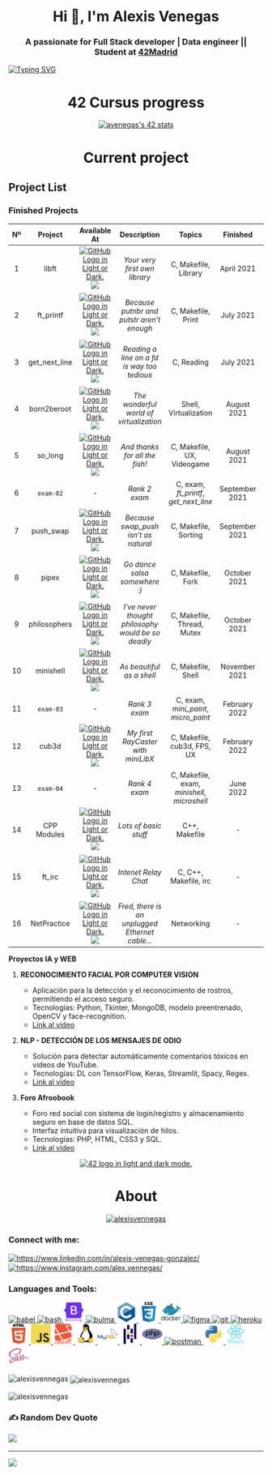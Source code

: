 <h1 align="center">Hi 👋, I'm Alexis Venegas</h1>
<h3 align="center">A passionate for Full Stack developer | Data engineer || Student at  <a href="https://www.42madrid.com/" align="center">42Madrid</a> </h3>

[![Typing SVG](https://readme-typing-svg.demolab.com?font=Fira+Code&pause=1000&random=false&width=435&lines=Hola+me+llamo+Alexis;Soy+un+desarrollador+Web+full+stack+;Tambien+soy+ingeniero+de+datos+;Nataci%C3%B3n+y+juegos+son+dos+de+mis+pasiones)](https://git.io/typing-svg)

<h1 align="center">42 Cursus progress</h1>
<p align="center">
  <a href="https://github.com/oakoudad/badge42"><img src="https://badge.mediaplus.ma/greenbinary/avenegas?42Network=off&UM6P=off" alt="avenegas's 42 stats" /></a>
<h1 align="center">Current project</h1>

## Project List

### Finished Projects

|  Nº  | Project | Available At | Description | Topics | Finished | Activity |
| :--: | :-----: | :----------: | :---------: | :----: | :------: | :------: |
| 1 | libft | <a href="https://github.com/madebypixel02/libft"><picture><source media="(prefers-color-scheme: dark)" srcset="https://user-images.githubusercontent.com/40824677/205689829-11cbb3fd-d452-4846-a799-0be90146192e.png"><source media="(prefers-color-scheme: light)" srcset="https://user-images.githubusercontent.com/40824677/205689834-f6b698a0-844d-46c2-8cca-2051cd3a9ef0.png"><img alt="GitHub Logo in Light or Dark." src="https://user-images.githubusercontent.com/40824677/205689829-11cbb3fd-d452-4846-a799-0be90146192e.png"></picture></a><br/><a href="https://gitlab.com/madebypixel02/libft"><img src="https://user-images.githubusercontent.com/40824677/205691219-5698063c-44bf-453a-b4df-365654641979.png"/></a> | *Your very first own library* | C, Makefile, Library | April 2021 | ![GitHub Last Commit](https://img.shields.io/github/last-commit/madebypixel02/libft) |
| 2 | ft_printf | <a href="https://github.com/madebypixel02/ft_printf"><picture><source media="(prefers-color-scheme: dark)" srcset="https://user-images.githubusercontent.com/40824677/205689829-11cbb3fd-d452-4846-a799-0be90146192e.png"><source media="(prefers-color-scheme: light)" srcset="https://user-images.githubusercontent.com/40824677/205689834-f6b698a0-844d-46c2-8cca-2051cd3a9ef0.png"><img alt="GitHub Logo in Light or Dark." src="https://user-images.githubusercontent.com/40824677/205689829-11cbb3fd-d452-4846-a799-0be90146192e.png"></picture></a><br/><a href="https://gitlab.com/madebypixel02/ft_printf"><img src="https://user-images.githubusercontent.com/40824677/205691219-5698063c-44bf-453a-b4df-365654641979.png"/></a> | *Because putnbr and putstr aren’t enough* | C, Makefile, Print | July 2021 | ![GitHub Last Commit](https://img.shields.io/github/last-commit/madebypixel02/ft_printf) |
| 3 | get_next_line | <a href="https://github.com/madebypixel02/get_next_line"><picture><source media="(prefers-color-scheme: dark)" srcset="https://user-images.githubusercontent.com/40824677/205689829-11cbb3fd-d452-4846-a799-0be90146192e.png"><source media="(prefers-color-scheme: light)" srcset="https://user-images.githubusercontent.com/40824677/205689834-f6b698a0-844d-46c2-8cca-2051cd3a9ef0.png"><img alt="GitHub Logo in Light or Dark." src="https://user-images.githubusercontent.com/40824677/205689829-11cbb3fd-d452-4846-a799-0be90146192e.png"></picture></a><br/><a href="https://gitlab.com/madebypixel02/get_next_line"><img src="https://user-images.githubusercontent.com/40824677/205691219-5698063c-44bf-453a-b4df-365654641979.png"/></a> | *Reading a line on a *fd* is way too tedious* | C, Reading | July 2021 | ![GitHub Last Commit](https://img.shields.io/github/last-commit/madebypixel02/get_next_line) |
| 4 | born2beroot | <a href="https://github.com/madebypixel02/born2beroot"><picture><source media="(prefers-color-scheme: dark)" srcset="https://user-images.githubusercontent.com/40824677/205689829-11cbb3fd-d452-4846-a799-0be90146192e.png"><source media="(prefers-color-scheme: light)" srcset="https://user-images.githubusercontent.com/40824677/205689834-f6b698a0-844d-46c2-8cca-2051cd3a9ef0.png"><img alt="GitHub Logo in Light or Dark." src="https://user-images.githubusercontent.com/40824677/205689829-11cbb3fd-d452-4846-a799-0be90146192e.png"></picture></a><br/><a href="https://gitlab.com/madebypixel02/born2beroot"><img src="https://user-images.githubusercontent.com/40824677/205691219-5698063c-44bf-453a-b4df-365654641979.png"/></a> | *The wonderful world of virtualization* | Shell, Virtualization | August 2021 | ![GitHub Last Commit](https://img.shields.io/github/last-commit/madebypixel02/born2beroot) |
| 5 | so_long | <a href="https://github.com/madebypixel02/so_long"><picture><source media="(prefers-color-scheme: dark)" srcset="https://user-images.githubusercontent.com/40824677/205689829-11cbb3fd-d452-4846-a799-0be90146192e.png"><source media="(prefers-color-scheme: light)" srcset="https://user-images.githubusercontent.com/40824677/205689834-f6b698a0-844d-46c2-8cca-2051cd3a9ef0.png"><img alt="GitHub Logo in Light or Dark." src="https://user-images.githubusercontent.com/40824677/205689829-11cbb3fd-d452-4846-a799-0be90146192e.png"></picture></a><br/><a href="https://gitlab.com/madebypixel02/so_long"><img src="https://user-images.githubusercontent.com/40824677/205691219-5698063c-44bf-453a-b4df-365654641979.png"/></a> | *And thanks for all the fish!* | C, Makefile, UX, Videogame | August 2021 | ![GitHub Last Commit](https://img.shields.io/github/last-commit/madebypixel02/so_long) |
| 6 | ``exam-02`` | - | *Rank 2 exam* | C, exam, *ft_printf*, *get_next_line* | September 2021 | - |
| 7 | push_swap | <a href="https://github.com/madebypixel02/push_swap"><picture><source media="(prefers-color-scheme: dark)" srcset="https://user-images.githubusercontent.com/40824677/205689829-11cbb3fd-d452-4846-a799-0be90146192e.png"><source media="(prefers-color-scheme: light)" srcset="https://user-images.githubusercontent.com/40824677/205689834-f6b698a0-844d-46c2-8cca-2051cd3a9ef0.png"><img alt="GitHub Logo in Light or Dark." src="https://user-images.githubusercontent.com/40824677/205689829-11cbb3fd-d452-4846-a799-0be90146192e.png"></picture></a><br/><a href="https://gitlab.com/madebypixel02/push_swap"><img src="https://user-images.githubusercontent.com/40824677/205691219-5698063c-44bf-453a-b4df-365654641979.png"/></a> | *Because swap_push isn’t as natural* | C, Makefile, Sorting | September 2021 | ![GitHub Last Commit](https://img.shields.io/github/last-commit/madebypixel02/push_swap) |
| 8 | pipex | <a href="https://github.com/madebypixel02/pipex"><picture><source media="(prefers-color-scheme: dark)" srcset="https://user-images.githubusercontent.com/40824677/205689829-11cbb3fd-d452-4846-a799-0be90146192e.png"><source media="(prefers-color-scheme: light)" srcset="https://user-images.githubusercontent.com/40824677/205689834-f6b698a0-844d-46c2-8cca-2051cd3a9ef0.png"><img alt="GitHub Logo in Light or Dark." src="https://user-images.githubusercontent.com/40824677/205689829-11cbb3fd-d452-4846-a799-0be90146192e.png"></picture></a><br/><a href="https://gitlab.com/madebypixel02/pipex"><img src="https://user-images.githubusercontent.com/40824677/205691219-5698063c-44bf-453a-b4df-365654641979.png"/></a> | *Go dance salsa somewhere :)* | C, Makefile, Fork | October 2021 | ![GitHub Last Commit](https://img.shields.io/github/last-commit/madebypixel02/pipex) |
| 9 | philosophers | <a href="https://github.com/madebypixel02/philosophers"><picture><source media="(prefers-color-scheme: dark)" srcset="https://user-images.githubusercontent.com/40824677/205689829-11cbb3fd-d452-4846-a799-0be90146192e.png"><source media="(prefers-color-scheme: light)" srcset="https://user-images.githubusercontent.com/40824677/205689834-f6b698a0-844d-46c2-8cca-2051cd3a9ef0.png"><img alt="GitHub Logo in Light or Dark." src="https://user-images.githubusercontent.com/40824677/205689829-11cbb3fd-d452-4846-a799-0be90146192e.png"></picture></a><br/><a href="https://gitlab.com/madebypixel02/philosophers"><img src="https://user-images.githubusercontent.com/40824677/205691219-5698063c-44bf-453a-b4df-365654641979.png"/></a> | *I’ve never thought philosophy would be so deadly* | C, Makefile, Thread, Mutex | October 2021 | ![GitHub Last Commit](https://img.shields.io/github/last-commit/madebypixel02/philosophers) |
| 10 | minishell | <a href="https://github.com/madebypixel02/minishell"><picture><source media="(prefers-color-scheme: dark)" srcset="https://user-images.githubusercontent.com/40824677/205689829-11cbb3fd-d452-4846-a799-0be90146192e.png"><source media="(prefers-color-scheme: light)" srcset="https://user-images.githubusercontent.com/40824677/205689834-f6b698a0-844d-46c2-8cca-2051cd3a9ef0.png"><img alt="GitHub Logo in Light or Dark." src="https://user-images.githubusercontent.com/40824677/205689829-11cbb3fd-d452-4846-a799-0be90146192e.png"></picture></a><br/><a href="https://gitlab.com/madebypixel02/minishell"><img src="https://user-images.githubusercontent.com/40824677/205691219-5698063c-44bf-453a-b4df-365654641979.png"/></a> | *As beautiful as a shell* | C, Makefile, Shell | November 2021 | ![GitHub Last Commit](https://img.shields.io/github/last-commit/madebypixel02/minishell) |
| 11 | ``exam-03`` | - | *Rank 3 exam* | C, exam, *mini_paint*, *micro_paint* | February 2022 | - |
| 12 | cub3d | <a href="https://github.com/madebypixel02/cub3d"><picture><source media="(prefers-color-scheme: dark)" srcset="https://user-images.githubusercontent.com/40824677/205689829-11cbb3fd-d452-4846-a799-0be90146192e.png"><source media="(prefers-color-scheme: light)" srcset="https://user-images.githubusercontent.com/40824677/205689834-f6b698a0-844d-46c2-8cca-2051cd3a9ef0.png"><img alt="GitHub Logo in Light or Dark." src="https://user-images.githubusercontent.com/40824677/205689829-11cbb3fd-d452-4846-a799-0be90146192e.png"></picture></a><br/><a href="https://gitlab.com/madebypixel02/cub3d"><img src="https://user-images.githubusercontent.com/40824677/205691219-5698063c-44bf-453a-b4df-365654641979.png"/></a> | *My first RayCaster with miniLibX* | C, Makefile, cub3d, FPS, UX | February 2022 | ![GitHub Last Commit](https://img.shields.io/github/last-commit/madebypixel02/cub3d) |
| 13 | ``exam-04`` | - | *Rank 4 exam* | C, Makefile, exam, *minishell*, *microshell* | June 2022 | - |
| 14 | CPP Modules | <a href="https://github.com/madebypixel02/CPP-Modules"><picture><source media="(prefers-color-scheme: dark)" srcset="https://user-images.githubusercontent.com/40824677/205689829-11cbb3fd-d452-4846-a799-0be90146192e.png"><source media="(prefers-color-scheme: light)" srcset="https://user-images.githubusercontent.com/40824677/205689834-f6b698a0-844d-46c2-8cca-2051cd3a9ef0.png"><img alt="GitHub Logo in Light or Dark." src="https://user-images.githubusercontent.com/40824677/205689829-11cbb3fd-d452-4846-a799-0be90146192e.png"></picture></a><br/><a href="https://gitlab.com/madebypixel02/CPP-Modules"><img src="https://user-images.githubusercontent.com/40824677/205691219-5698063c-44bf-453a-b4df-365654641979.png"/></a> | *Lots of basic stuff* | C++, Makefile | - | ![GitHub Last Commit](https://img.shields.io/github/last-commit/madebypixel02/CPP-Modules) | [``6/9``](https://gitlab.com/madebypixel02/CPP-Modules) |
| 15 | ft_irc | <a href="https://github.com/madebypixel02/ft_irc"><picture><source media="(prefers-color-scheme: dark)" srcset="https://user-images.githubusercontent.com/40824677/205689829-11cbb3fd-d452-4846-a799-0be90146192e.png"><source media="(prefers-color-scheme: light)" srcset="https://user-images.githubusercontent.com/40824677/205689834-f6b698a0-844d-46c2-8cca-2051cd3a9ef0.png"><img alt="GitHub Logo in Light or Dark." src="https://user-images.githubusercontent.com/40824677/205689829-11cbb3fd-d452-4846-a799-0be90146192e.png"></picture></a><br/><a href="https://gitlab.com/madebypixel02/ft_irc"><img src="https://user-images.githubusercontent.com/40824677/205691219-5698063c-44bf-453a-b4df-365654641979.png"/></a>  | *Intenet Relay Chat* | C, C++, Makefile, irc | - | ![GitHub Last Commit](https://img.shields.io/github/last-commit/madebypixel02/ft_irc) | - |
| 16 | NetPractice | <a href="https://github.com/madebypixel02/NetPractice"><picture><source media="(prefers-color-scheme: dark)" srcset="https://user-images.githubusercontent.com/40824677/205689829-11cbb3fd-d452-4846-a799-0be90146192e.png"><source media="(prefers-color-scheme: light)" srcset="https://user-images.githubusercontent.com/40824677/205689834-f6b698a0-844d-46c2-8cca-2051cd3a9ef0.png"><img alt="GitHub Logo in Light or Dark." src="https://user-images.githubusercontent.com/40824677/205689829-11cbb3fd-d452-4846-a799-0be90146192e.png"></picture></a><br/><a href="https://gitlab.com/madebypixel02/NetPractice"><img src="https://user-images.githubusercontent.com/40824677/205691219-5698063c-44bf-453a-b4df-365654641979.png"/></a> | *Fred, there is an unplugged Ethernet cable...* | Networking | - | ![GitHub Last Commit](https://img.shields.io/github/last-commit/madebypixel02/NetPractice) |

**Proyectos IA y WEB**

1. **RECONOCIMIENTO FACIAL POR COMPUTER VISION**
   - Aplicación para la detección y el reconocimiento de rostros, permitiendo el acceso seguro.
   - Tecnologías: Python, Tkinter, MongoDB, modelo preentrenado, OpenCV y face-recognition.
   - [Link al video](https://www.youtube.com/watch?v=fSl03xKaVvc&ab_channel=AlexisVenegas)

2. **NLP - DETECCIÓN DE LOS MENSAJES DE ODIO**
   - Solución para detectar automáticamente comentarios tóxicos en videos de YouTube.
   - Tecnologías: DL con TensorFlow, Keras, Streamlit, Spacy, Regex.
   - [Link al video](https://www.youtube.com/watch?v=jmb8q0X2JTc&ab_channel=AlexisVenegas)

3. **Foro Afroobook**
   - Foro red social con sistema de login/registro y almacenamiento seguro en base de datos SQL.
   - Interfaz intuitiva para visualización de hilos.
   - Tecnologías: PHP, HTML, CSS3 y SQL.
   - [Link al video](https://www.youtube.com/watch?v=GNE7Ao_JzwQ&ab_channel=AlexisVenegas)


 
<div align="center">
  <a href="https://www.42network.org">
    <picture>
    <source media="(prefers-color-scheme: dark)" srcset="https://user-images.githubusercontent.com/40824677/150541520-93b9bbfe-cb72-4bd0-80ae-a6f5637d3a77.png">
    <source media="(prefers-color-scheme: light)" srcset="https://user-images.githubusercontent.com/40824677/191278687-a798617c-09ab-4ce4-9384-7a826357b7cf.png">
    <img alt="42 logo in light and dark mode." src="https://user-images.githubusercontent.com/40824677/150541520-93b9bbfe-cb72-4bd0-80ae-a6f5637d3a77.png">
    </picture>
  </a>
</div>

<h1 align="center"> About </h1>

<p align="center">
  <a href="https://github.com/ryo-ma/github-profile-trophy" align="center">
    <img src="https://github-profile-trophy.vercel.app/?username=alexisvennegas" alt="alexisvennegas" />
  </a>
</p>

<h3 align="left">Connect with me:</h3>
<p align="left">
<a href="https://www.linkedin.com/in/alexis-venegas-gonzalez/" target="blank"><img align="center" src="https://raw.githubusercontent.com/rahuldkjain/github-profile-readme-generator/master/src/images/icons/Social/linked-in-alt.svg" alt="https://www.linkedin.com/in/alexis-venegas-gonzalez/" height="30" width="40" /></a>
<a href="https://www.instagram.com/alex.vennegas/" target="blank"><img align="center" src="https://raw.githubusercontent.com/rahuldkjain/github-profile-readme-generator/master/src/images/icons/Social/instagram.svg" alt="https://www.instagram.com/alex.vennegas/" height="30" width="40" /></a>
</p>

<h3 align="left">Languages and Tools:</h3>
<p align="left"> <a href="https://babeljs.io/" target="_blank" rel="noreferrer"> <img src="https://www.vectorlogo.zone/logos/babeljs/babeljs-icon.svg" alt="babel" width="40" height="40"/> </a> <a href="https://www.gnu.org/software/bash/" target="_blank" rel="noreferrer"> <img src="https://www.vectorlogo.zone/logos/gnu_bash/gnu_bash-icon.svg" alt="bash" width="40" height="40"/> </a> <a href="https://getbootstrap.com" target="_blank" rel="noreferrer"> <img src="https://raw.githubusercontent.com/devicons/devicon/master/icons/bootstrap/bootstrap-plain-wordmark.svg" alt="bootstrap" width="40" height="40"/> </a> <a href="https://bulma.io/" target="_blank" rel="noreferrer"> <img src="https://raw.githubusercontent.com/gilbarbara/logos/804dc257b59e144eaca5bc6ffd16949752c6f789/logos/bulma.svg" alt="bulma" width="40" height="40"/> </a> <a href="https://www.cprogramming.com/" target="_blank" rel="noreferrer"> <img src="https://raw.githubusercontent.com/devicons/devicon/master/icons/c/c-original.svg" alt="c" width="40" height="40"/> </a> <a href="https://www.w3schools.com/css/" target="_blank" rel="noreferrer"> <img src="https://raw.githubusercontent.com/devicons/devicon/master/icons/css3/css3-original-wordmark.svg" alt="css3" width="40" height="40"/> </a> <a href="https://www.docker.com/" target="_blank" rel="noreferrer"> <img src="https://raw.githubusercontent.com/devicons/devicon/master/icons/docker/docker-original-wordmark.svg" alt="docker" width="40" height="40"/> </a> <a href="https://www.figma.com/" target="_blank" rel="noreferrer"> <img src="https://www.vectorlogo.zone/logos/figma/figma-icon.svg" alt="figma" width="40" height="40"/> </a> <a href="https://git-scm.com/" target="_blank" rel="noreferrer"> <img src="https://www.vectorlogo.zone/logos/git-scm/git-scm-icon.svg" alt="git" width="40" height="40"/> </a> <a href="https://heroku.com" target="_blank" rel="noreferrer"> <img src="https://www.vectorlogo.zone/logos/heroku/heroku-icon.svg" alt="heroku" width="40" height="40"/> </a> <a href="https://www.w3.org/html/" target="_blank" rel="noreferrer"> <img src="https://raw.githubusercontent.com/devicons/devicon/master/icons/html5/html5-original-wordmark.svg" alt="html5" width="40" height="40"/> </a> <a href="https://developer.mozilla.org/en-US/docs/Web/JavaScript" target="_blank" rel="noreferrer"> <img src="https://raw.githubusercontent.com/devicons/devicon/master/icons/javascript/javascript-original.svg" alt="javascript" width="40" height="40"/> </a> <a href="https://laravel.com/" target="_blank" rel="noreferrer"> <img src="https://raw.githubusercontent.com/devicons/devicon/master/icons/laravel/laravel-plain-wordmark.svg" alt="laravel" width="40" height="40"/> </a> <a href="https://www.linux.org/" target="_blank" rel="noreferrer"> <img src="https://raw.githubusercontent.com/devicons/devicon/master/icons/linux/linux-original.svg" alt="linux" width="40" height="40"/> </a> <a href="https://www.mysql.com/" target="_blank" rel="noreferrer"> <img src="https://raw.githubusercontent.com/devicons/devicon/master/icons/mysql/mysql-original-wordmark.svg" alt="mysql" width="40" height="40"/> </a> <a href="https://pandas.pydata.org/" target="_blank" rel="noreferrer"> <img src="https://raw.githubusercontent.com/devicons/devicon/2ae2a900d2f041da66e950e4d48052658d850630/icons/pandas/pandas-original.svg" alt="pandas" width="40" height="40"/> </a> <a href="https://www.php.net" target="_blank" rel="noreferrer"> <img src="https://raw.githubusercontent.com/devicons/devicon/master/icons/php/php-original.svg" alt="php" width="40" height="40"/> </a> <a href="https://postman.com" target="_blank" rel="noreferrer"> <img src="https://www.vectorlogo.zone/logos/getpostman/getpostman-icon.svg" alt="postman" width="40" height="40"/> </a> <a href="https://www.python.org" target="_blank" rel="noreferrer"> <img src="https://raw.githubusercontent.com/devicons/devicon/master/icons/python/python-original.svg" alt="python" width="40" height="40"/> </a> <a href="https://reactjs.org/" target="_blank" rel="noreferrer"> <img src="https://raw.githubusercontent.com/devicons/devicon/master/icons/react/react-original-wordmark.svg" alt="react" width="40" height="40"/> </a> <a href="https://sass-lang.com" target="_blank" rel="noreferrer"> <img src="https://raw.githubusercontent.com/devicons/devicon/master/icons/sass/sass-original.svg" alt="sass" width="40" height="40"/> </a> </p>

<p><img align="left" src="https://github-readme-stats.vercel.app/api/top-langs?username=alexisvennegas&show_icons=true&locale=en&layout=compact" alt="alexisvennegas" /></p>

<p>&nbsp;<img align="center" src="https://github-readme-stats.vercel.app/api?username=alexisvennegas&show_icons=true&locale=en" alt="alexisvennegas" /></p>

<p><img align="center" src="https://github-readme-streak-stats.herokuapp.com/?user=alexisvennegas&" alt="alexisvennegas" /></p>

### ✍️ Random Dev Quote
![](https://quotes-github-readme.vercel.app/api?type=horizontal&theme=light)

---
[![](https://visitcount.itsvg.in/api?id=AlexisVennegas&icon=0&color=0)](https://visitcount.itsvg.in)
